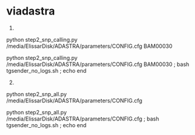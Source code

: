 # viadastra

1)

python step2_snp_calling.py /media/ElissarDisk/ADASTRA/parameters/CONFIG.cfg BAM00030

python step2_snp_calling.py /media/ElissarDisk/ADASTRA/parameters/CONFIG.cfg BAM00030 ; bash tgsender_no_logs.sh ; echo end

2)

python step2_snp_all.py /media/ElissarDisk/ADASTRA/parameters/CONFIG.cfg

python step2_snp_all.py /media/ElissarDisk/ADASTRA/parameters/CONFIG.cfg ; bash tgsender_no_logs.sh ; echo end
